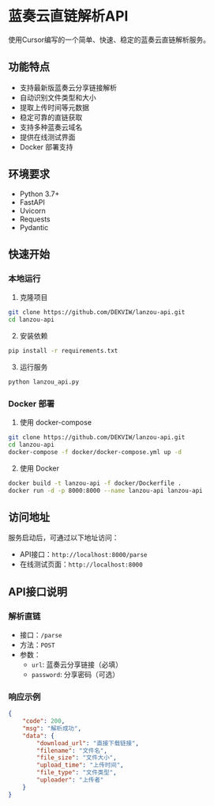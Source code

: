 # 蓝奏云直链解析API

使用Cursor编写的一个简单、快速、稳定的蓝奏云直链解析服务。

## 功能特点

- 支持最新版蓝奏云分享链接解析
- 自动识别文件类型和大小
- 提取上传时间等元数据
- 稳定可靠的直链获取
- 支持多种蓝奏云域名
- 提供在线测试界面
- Docker 部署支持

## 环境要求

- Python 3.7+
- FastAPI
- Uvicorn
- Requests
- Pydantic

## 快速开始

### 本地运行

1. 克隆项目

```bash
git clone https://github.com/DEKVIW/lanzou-api.git
cd lanzou-api
```

2. 安装依赖

```bash
pip install -r requirements.txt
```

3. 运行服务

```bash
python lanzou_api.py
```

### Docker 部署

1. 使用 docker-compose

```bash
git clone https://github.com/DEKVIW/lanzou-api.git
cd lanzou-api
docker-compose -f docker/docker-compose.yml up -d
```

2. 使用 Docker

```bash
docker build -t lanzou-api -f docker/Dockerfile .
docker run -d -p 8000:8000 --name lanzou-api lanzou-api
```

## 访问地址

服务启动后，可通过以下地址访问：

- API接口：`http://localhost:8000/parse`
- 在线测试页面：`http://localhost:8000`

## API接口说明

### 解析直链

- 接口：`/parse`
- 方法：`POST`
- 参数：
  - `url`: 蓝奏云分享链接（必填）
  - `password`: 分享密码（可选）

### 响应示例

```json
{
    "code": 200,
    "msg": "解析成功",
    "data": {
        "download_url": "直接下载链接",
        "filename": "文件名",
        "file_size": "文件大小",
        "upload_time": "上传时间",
        "file_type": "文件类型",
        "uploader": "上传者"
    }
}
```

